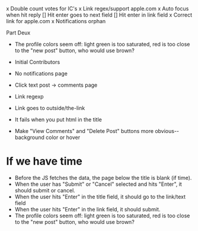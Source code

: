 x Double count votes for IC's
x Link regex/support apple.com
x Auto focus when hit reply
[] Hit enter goes to next field
[] Hit enter in link field
x Correct link for apple.com
x Notifications orphan

Part Deux
- The profile colors seem off: light green is too saturated, red is too close to the "new post" button, who would use brown?
- Initial Contributors

- No notifications page
- Click text post -> comments page
- Link regexp
- Link goes to outside/the-link
- It fails when you put html in the title
- Make "View Comments" and "Delete Post" buttons more obvious--background color or hover

If we have time
===============

- Before the JS fetches the data, the page below the title is blank (if time).
- When the user has "Submit" or "Cancel" selected and hits "Enter", it should submit or cancel.
- When the user hits "Enter" in the title field, it should go to the link/text field
- When the user hits "Enter" in the link field, it should submit.
- The profile colors seem off: light green is too saturated, red is too close to the "new post" button, who would use brown?